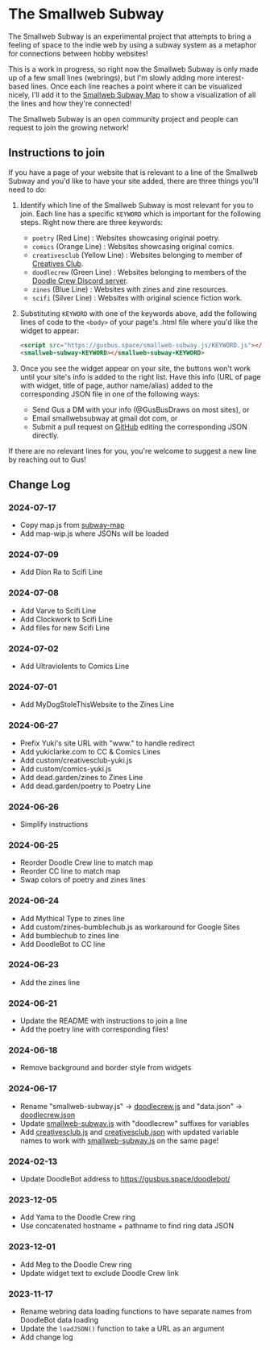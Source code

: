 # The Smallweb Subway
The Smallweb Subway is an experimental project that attempts to bring a
feeling of space to the indie web by using a subway system as a metaphor for
connections between hobby websites!

This is a work in progress, so right now the Smallweb Subway is only made up
of a few small lines (webrings), but I'm slowly adding more interest-based
lines. Once each line reaches a point where it can be visualized nicely,
I'll add it to the [Smallweb Subway Map](https://gusbus.space/smallweb-subway)
to show a visualization of all the lines and how they're connected!

The Smallweb Subway is an open community project and people can request to
join the growing network!

## Instructions to join
If you have a page of your website that is relevant to a line of the
Smallweb Subway and you'd like to have your site added, there are three
things you'll need to do:

1. Identify which line of the Smallweb Subway is most relevant for you to join.
Each line has a specific `KEYWORD` which is important for the
following steps. Right now there are three keywords:
    - `poetry` (Red Line) : Websites showcasing original poetry.
    - `comics` (Orange Line) : Websites showcasing original comics.
    - `creativesclub` (Yellow Line) : Websites belonging to member of [Creatives Club](https://creativesclub.art).
    - `doodlecrew` (Green Line) : Websites belonging to members of the [Doodle Crew Discord server](https://discord.gg/S3TPjtpPuP).
    - `zines` (Blue Line) : Websites with zines and zine resources.
    - `scifi` (Silver Line) : Websites with original science fiction work.

2. Substituting `KEYWORD` with one of the keywords above, add the following
lines of code to the `<body>` of your page's .html
file where you'd like the widget to appear:
    ```html
    <script src="https://gusbus.space/smallweb-subway.js/KEYWORD.js"></script>
    <smallweb-subway-KEYWORD></smallweb-subway-KEYWORD>
    ```

3. Once you see the widget appear on your site, the buttons won't work until
your site's info is added to the right list. Have this info
(URL of page with widget, title of page, author name/alias)
added to the corresponding JSON file in one of the following ways:
    - Send Gus a DM with your info (@GusBusDraws on most sites), or
    - Email smallwebsubway at gmail dot com, or
    - Submit a pull request on [GitHub](https://github.com/GusBusDraws/smallweb-subway.js)
    editing the corresponding JSON directly.

If there are no relevant lines for you, you're welcome to suggest a new line
by reaching out to Gus!

## Change Log
### 2024-07-17
- Copy map.js from [subway-map](https://github.com/GusBusDraws/subway-map)
- Add map-wip.js where JSONs will be loaded
### 2024-07-09
- Add Dion Ra to Scifi Line
### 2024-07-08
- Add Varve to Scifi Line
- Add Clockwork to Scifi Line
- Add files for new Scifi Line
### 2024-07-02
- Add Ultraviolents to Comics Line
### 2024-07-01
- Add MyDogStoleThisWebsite to the Zines Line
### 2024-06-27
- Prefix Yuki's site URL with "www." to handle redirect
- Add yukiclarke.com to CC & Comics Lines
- Add custom/creativesclub-yuki.js
- Add custom/comics-yuki.js
- Add dead.garden/zines to Zines Line
- Add dead.garden/poetry to Poetry Line
### 2024-06-26
- Simplify instructions
### 2024-06-25
- Reorder Doodle Crew line to match map
- Reorder CC line to match map
- Swap colors of poetry and zines lines
### 2024-06-24
- Add Mythical Type to zines line
- Add custom/zines-bumblechub.js as workaround for Google Sites
- Add bumblechub to zines line
- Add DoodleBot to CC line
### 2024-06-23
- Add the zines line
### 2024-06-21
- Update the README with instructions to join a line
- Add the poetry line with corresponding files!
### 2024-06-18
- Remove background and border style from widgets
### 2024-06-17
- Rename "smallweb-subway.js" -> [doodlecrew.js](doodlecrew.js) and "data.json" -> [doodlecrew.json](doodlecrew.json)
- Update [smallweb-subway.js](smallweb-subway.js) with "doodlecrew" suffixes for variables
- Add [creativesclub.js](creativesclub.js) and [creativesclub.json](creativesclub.json) with updated variable names to work with [smallweb-subway.js](smallweb-subway.js) on the same page!

### 2024-02-13
- Update DoodleBot address to https://gusbus.space/doodlebot/

### 2023-12-05
- Add Yama to the Doodle Crew ring
- Use concatenated hostname + pathname to find ring data JSON

### 2023-12-01
- Add Meg to the Doodle Crew ring
- Update widget text to exclude Doodle Crew link

### 2023-11-17
- Rename webring data loading functions to have separate names from DoodleBot data loading
- Update the `loadJSON()` function to take a URL as an argument
- Add change log

